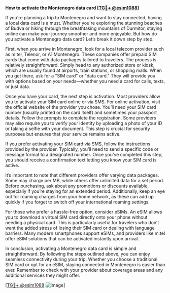 **How to activate the Montenegro data card [[TG💪+ @esim1088](https://t.me/s/esim1088)]**

If you're planning a trip to Montenegro and want to stay connected, having a local data card is a must. Whether you're exploring the stunning beaches of Budva or hiking through the breathtaking mountains of Durmitor, staying online can make your journey smoother and more enjoyable. But how do you activate a Montenegro data card? Let’s break it down step by step.

First, when you arrive in Montenegro, look for a local telecom provider such as m:tel, Telenor, or A1 Montenegro. These companies offer prepaid SIM cards that come with data packages tailored to travelers. The process is relatively straightforward. Simply head to any authorized store or kiosk, which are usually found at airports, train stations, or shopping malls. When you get there, ask for a "SIM card" or "data card." They will provide you with options based on your needs—whether you need a card for calls, texts, or just data.

Once you have your card, the next step is activation. Most providers allow you to activate your SIM card online or via SMS. For online activation, visit the official website of the provider you chose. You’ll need your SIM card number (usually printed on the card itself) and sometimes your passport details. Follow the prompts to complete the registration. Some providers may also require you to verify your identity by uploading a photo of your ID or taking a selfie with your document. This step is crucial for security purposes but ensures that your service remains active.

If you prefer activating your SIM card via SMS, follow the instructions provided by the provider. Typically, you’ll need to send a specific code or message format to a designated number. Once you’ve completed this step, you should receive a confirmation text letting you know your SIM card is active.

It’s important to note that different providers offer varying data packages. Some may charge per MB, while others offer unlimited data for a set period. Before purchasing, ask about any promotions or discounts available, especially if you’re staying for an extended period. Additionally, keep an eye out for roaming charges from your home network, as these can add up quickly if you forget to switch off your international roaming settings.

For those who prefer a hassle-free option, consider eSIMs. An eSIM allows you to download a virtual SIM card directly onto your phone without needing a physical card. This is particularly useful for travelers who don’t want the added stress of losing their SIM card or dealing with language barriers. Many modern smartphones support eSIMs, and providers like m:tel offer eSIM solutions that can be activated instantly upon arrival.

In conclusion, activating a Montenegro data card is simple and straightforward. By following the steps outlined above, you can enjoy seamless connectivity during your trip. Whether you choose a traditional SIM card or opt for an eSIM, staying connected in Montenegro is easier than ever. Remember to check with your provider about coverage areas and any additional services they might offer.

[[TG💪+ @esim1088](https://t.me/s/esim1088) ![Image](https://i.postimg.cc/Y0z9fWf4/image.png)]